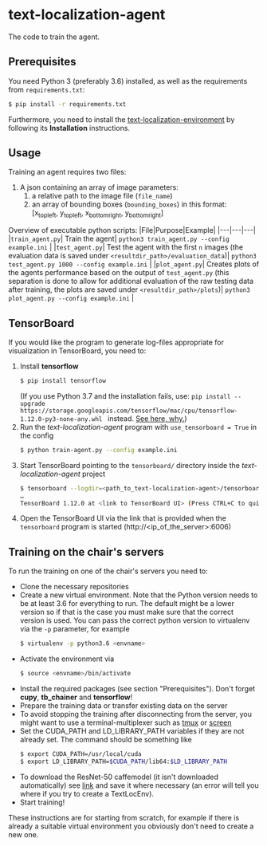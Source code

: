 # text-localization-agent

The code to train the agent.

## Prerequisites

You need Python 3 (preferably 3.6) installed, as well as the requirements from `requirements.txt`:

```bash
$ pip install -r requirements.txt 
```

Furthermore, you need to install the [text-localization-environment](https://github.com/midl19t4/text-localization-agent) by following its **Installation** instructions.

## Usage

Training an agent requires two files:

1. A json containing an array of image parameters:
    1. a relative path to the image file (`file_name`)
    2. an array of bounding boxes (`bounding_boxes`) in this format:  
   [x<sub>topleft</sub>, y<sub>topleft</sub>, x<sub>bottomright</sub>, y<sub>bottomright</sub>]

Overview of executable python scripts:
|File|Purpose|Example|
|---|---|---|
|`train_agent.py`| Train the agent| `python3 train_agent.py --config example.ini` |
|`test_agent.py`| Test the agent with the first `n` images (the evaluation data is saved under `<resultdir_path>/evaluation_data`)| `python3 test_agent.py 1000 --config example.ini` |
|`plot_agent.py`| Creates plots of the agents performance based on the output of `test_agent.py` (this separation is done to allow for additional evaluation of the raw testing data after training, the plots are saved under `<resultdir_path>/plots`)| `python3 plot_agent.py --config example.ini` |

## TensorBoard

If you would like the program to generate log-files appropriate for visualization in TensorBoard, you need to:

1. Install **tensorflow**
    ```bash
    $ pip install tensorflow
    ```
    (If you use Python 3.7 and the installation fails, use: `pip install --upgrade https://storage.googleapis.com/tensorflow/mac/cpu/tensorflow-1.12.0-py3-none-any.whl
    ` instead. [See here, why.](https://github.com/tensorflow/tensorflow/issues/20444#issuecomment-442767411))
1. Run the *text-localization-agent* program with  `use_tensorboard = True` in the config
   ```bash
   $ python train-agent.py --config example.ini
   ``` 
1. Start TensorBoard pointing to the `tensorboard/` directory inside the *text-localization-agent* project
   ```bash
   $ tensorboard --logdir=<path_to_text-localization-agent>/tensorboard/
   …
   TensorBoard 1.12.0 at <link to TensorBoard UI> (Press CTRL+C to quit)
   ``` 
1. Open the TensorBoard UI via the link that is provided when the `tensorboard` program is started  (http://<ip_of_the_server>:6006)

## Training on the chair's servers

To run the training on one of the chair's servers you need to:

* Clone the necessary repositories
* Create a new virtual environment. Note that the Python version needs to be at least 3.6 for everything to run. 
The default might be a lower version so if that is the case you must make sure that the correct version is used.
You can pass the correct python version to virtualenv via the `-p` parameter, for example
    ```bash
    $ virtualenv -p python3.6 <envname>
    ```
* Activate the environment via
    ```bash
    $ source <envname>/bin/activate
    ```
* Install the required packages (see section "Prerequisites"). Don't forget **cupy**, **tb_chainer** and **tensorflow**!
* Prepare the training data
or transfer existing data on the server
* To avoid stopping the training after disconnecting from the server, you might want to use a terminal-multiplexer 
such as [tmux](https://wiki.ubuntuusers.de/tmux/) or [screen](https://wiki.ubuntuusers.de/Screen/)
* Set the CUDA_PATH and LD_LIBRARY_PATH variables if they are not already set. The command should be something like
    ```bash
    $ export CUDA_PATH=/usr/local/cuda
    $ export LD_LIBRARY_PATH=$CUDA_PATH/lib64:$LD_LIBRARY_PATH
    ```
* To download the ResNet-50 caffemodel (it isn't downloaded automatically) see [link](https://onedrive.live.com/?authkey=%21AAFW2-FVoxeVRck&id=4006CBB8476FF777%2117887&cid=4006CBB8476FF777) and save it where necessary (an error will tell you where if you try to create a TextLocEnv).
* Start training!

These instructions are for starting from scratch, for example if there is already a suitable virtual environment you 
obviously don't need to create a new one.
